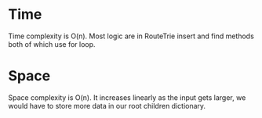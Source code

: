 # Time
Time complexity is O(n). Most logic are in RouteTrie insert and find methods both of which use for loop.

# Space
Space complexity is O(n). It increases linearly as the input gets larger, we would have to store more data in our root children dictionary.